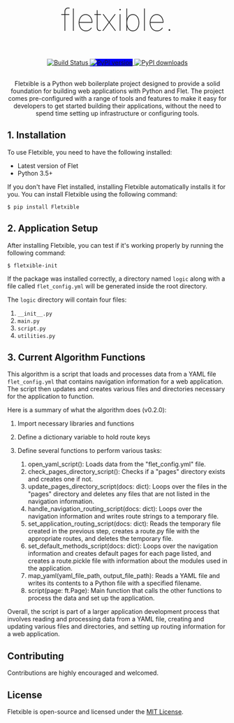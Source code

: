 
<h1 align="center" style="font-size: 5em; font-weight: 100;">fletxible.</h1>



<div align="center">
  <a href="https://github.com/LineIndent/fletxible/actions/workflows/build.yml">
    <img src="https://github.com/LineIndent/fletxible/actions/workflows/build.yml/badge.svg" alt="Build Status">
  </a>
  <!-- <a href="https://fletxible.readthedocs.io/en/latest/?badge=latest">
    <img src="https://readthedocs.org/projects/fletxible/badge/?version=latest" alt="Documentation">
  </a> -->
  <!-- <a href="https://pypi.org/project/fletxible/">
    <img src="https://img.shields.io/pypi/pyversions/fletxible.svg" alt="Python version">
  </a> -->
  <a href="https://pypi.org/project/Fletxible/">
    <img src="https://img.shields.io/pypi/v/Fletxible.svg" alt="PyPI version", style="background-color: blue;">
  </a>
  <a href="https://pypi.org/project/fletxible/">
    <img src="https://img.shields.io/pypi/dm/fletxible.svg" alt="PyPI downloads">
  </a>
</div>

<br>

<p align="center">
Fletxible is a Python web boilerplate project designed to provide a solid foundation for building web applications with Python and Flet. The project comes pre-configured with a range of tools and features to make it easy for developers to get started building their applications, without the need to spend time setting up infrastructure or configuring tools.</p>



## 1. Installation

To use Fletxible, you need to have the following installed:

-   Latest version of Flet
-   Python 3.5+

If you don't have Flet installed, installing Fletxible automatically installs it for you. You can install Fletxible using the following command:
```
$ pip install Fletxible
```



## 2. Application Setup

After installing Fletxible, you can test if it's working properly by running the following command:

```
$ fletxible-init
```

If the package was installed correctly, a directory named ```logic``` along with a file called ```flet_config.yml``` will be generated inside the root directory.

The ```logic``` directory will contain four files:

1. ```__init__.py```
2. ```main.py```
3. ```script.py```
4. ```utilities.py```

## 3. Current Algorithm Functions

This algorithm is a script that loads and processes data from a YAML file ```flet_config.yml``` that contains navigation information for a web application. The script then updates and creates various files and directories necessary for the application to function.

Here is a summary of what the algorithm does (v0.2.0):

1. Import necessary libraries and functions
2. Define a dictionary variable to hold route keys

3. Define several functions to perform various tasks:
   1. open_yaml_script(): Loads data from the "flet_config.yml" file.
   2. check_pages_directory_script(): Checks if a "pages" directory exists and creates one if not.
   3. update_pages_directory_script(docs: dict): Loops over the files in the "pages" directory and deletes any files that are not listed in the navigation information.
   4. handle_navigation_routing_script(docs: dict): Loops over the navigation information and writes route strings to a temporary file.
   5. set_application_routing_script(docs: dict): Reads the temporary file created in the previous step, creates a route.py file with the appropriate routes, and deletes the temporary file.
   6. set_default_methods_script(docs: dict): Loops over the navigation information and creates default pages for each page listed, and creates a route.pickle file with information about the modules used in the application. 
   7. map_yaml(yaml_file_path, output_file_path): Reads a YAML file and writes its contents to a Python file with a specified filename.
   8. script(page: ft.Page): Main function that calls the other functions to process the data and set up the application.

Overall, the script is part of a larger application development process that involves reading and processing data from a YAML file, creating and updating various files and directories, and setting up routing information for a web application.

## Contributing

Contributions are highly encouraged and welcomed.


## License

Fletxible is open-source and licensed under the [MIT License](LICENSE).




